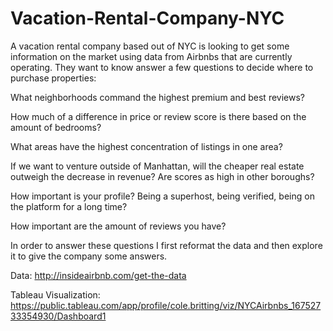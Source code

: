 # Vacation-Rental-Company-NYC
A vacation rental company based out of NYC is looking to get some information on the market using data from Airbnbs that are currently operating. They want to know answer a few questions to decide where to purchase properties:

What neighborhoods command the highest premium and best reviews? 

How much of a difference in price or review score is there based on the amount of bedrooms? 

What areas have the highest concentration of listings in one area?

If we want to venture outside of Manhattan, will the cheaper real estate outweigh the decrease in revenue? Are scores as high in other boroughs?

How important is your profile? Being a superhost, being verified, being on the platform for a long time?

How important are the amount of reviews you have?


In order to answer these questions I first reformat the data and then explore it to give the company some answers.

Data: http://insideairbnb.com/get-the-data

Tableau Visualization: https://public.tableau.com/app/profile/cole.britting/viz/NYCAirbnbs_16752733354930/Dashboard1
